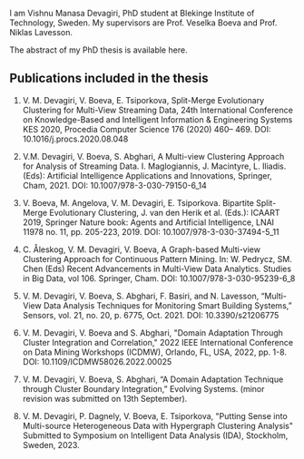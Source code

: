 I am Vishnu Manasa Devagiri, PhD student at 
<a style="text-decoration:none" href="https://www.bth.se/"> Blekinge Institute of Technology</a>, Sweden. My supervisors are 
<a style="text-decoration:none" href="https://www.bth.se/staff/veselka-boeva-vbx/"> Prof. Veselka Boeva </a> and 
<a style="text-decoration:none" href="https://www.bth.se/eng/staff/niklas-lavesson-nla"> Prof. Niklas Lavesson</a>.

The abstract of my PhD thesis is available <a style="text-decoration:none" href="abstract.html">here</a>.

## Publications included in the thesis

1. V. M. Devagiri, V. Boeva, E. Tsiporkova, Split-Merge Evolutionary Clustering for Multi-View Streaming Data, 24th International Conference on Knowledge-Based and Intelligent Information & Engineering Systems KES 2020, Procedia Computer Science 176 (2020) 460– 469. DOI:
<a style="text-decoration:none" href="https://doi.org/10.1016/j.procs.2020.08.048">10.1016/j.procs.2020.08.048</a>

3. V.M. Devagiri, V. Boeva, S. Abghari, A Multi-view Clustering Approach for Analysis of Streaming Data. I. Maglogiannis, J. Macintyre, L. Iliadis. (Eds): Artificial Intelligence Applications and Innovations, Springer, Cham, 2021. DOI: <a style="text-decoration:none" href="https://doi.org/10.1007/978-3-030-79150-6_14">10.1007/978-3-030-79150-6_14</a> 

4. V. Boeva, M. Angelova, V. M. Devagiri, E. Tsiporkova. Bipartite Split-Merge Evolutionary Clustering, J. van den Herik et al. (Eds.): ICAART 2019, Springer Nature book: Agents and Artificial Intelligence, LNAI 11978 no. 11, pp. 205-223, 2019. DOI: <a style="text-decoration:none" href="https://doi.org/10.1007/978-3-030-37494-5_11">10.1007/978-3-030-37494-5_11</a> 

5. C. Åleskog, V. M. Devagiri, V. Boeva, A Graph-based Multi-view Clustering Approach for Continuous Pattern Mining. In: W. Pedrycz, SM. Chen (Eds) Recent Advancements in Multi-View Data Analytics. Studies in Big Data, vol 106. Springer, Cham. DOI: <a style="text-decoration:none" href="https://doi.org/10.1007/978-3-030-95239-6_8">10.1007/978-3-030-95239-6_8</a> 

6. V. M. Devagiri, V. Boeva, S. Abghari, F. Basiri, and N. Lavesson, “Multi-View Data Analysis Techniques for Monitoring Smart Building Systems,” Sensors, vol. 21, no. 20, p. 6775, Oct. 2021. DOI: <a style="text-decoration:none" href="https://doi.org/10.3390/s21206775">10.3390/s21206775</a>  

7. V. M. Devagiri, V. Boeva and S. Abghari, "Domain Adaptation Through Cluster Integration and Correlation," 2022 IEEE International Conference on Data Mining Workshops (ICDMW), Orlando, FL, USA, 2022, pp. 1-8. DOI: <a style="text-decoration:none" href="https://doi.org/6.	10.1109/ICDMW58026.2022.00025">10.1109/ICDMW58026.2022.00025</a> 

8. V. M. Devagiri, V. Boeva, S. Abghari, “A Domain Adaptation Technique through Cluster Boundary Integration,” Evolving Systems. (minor revision was submitted on 13th September).

9. V. M. Devagiri, P. Dagnely, V. Boeva, E. Tsiporkova, "Putting Sense into Multi-source Heterogeneous Data with Hypergraph Clustering Analysis" Submitted to Symposium on Intelligent Data Analysis (IDA), Stockholm, Sweden, 2023.
